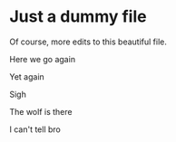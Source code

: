 # Just a dummy file


Of course, more edits to this beautiful file.

Here we go again

Yet again

Sigh

The wolf is there


I can't tell 
bro
